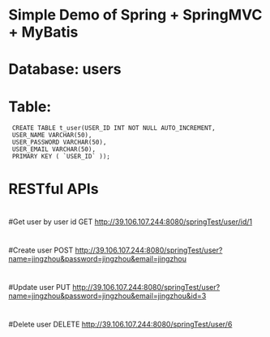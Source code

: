 # Simple Demo of Spring + SpringMVC + MyBatis
# Database: users
# Table: 
     CREATE TABLE t_user(USER_ID INT NOT NULL AUTO_INCREMENT,
     USER_NAME VARCHAR(50),
     USER_PASSWORD VARCHAR(50),
     USER_EMAIL VARCHAR(50),
     PRIMARY KEY ( `USER_ID` ));

# RESTful APIs
#
#Get user by user id
GET http://39.106.107.244:8080/springTest/user/id/1
#
#Create user
POST http://39.106.107.244:8080/springTest/user?name=jingzhou&password=jingzhou&email=jingzhou
#
#Update user
PUT http://39.106.107.244:8080/springTest/user?name=jingzhou&password=jingzhou&email=jingzhou&id=3
#
#Delete user
DELETE http://39.106.107.244:8080/springTest/user/6
